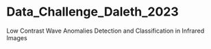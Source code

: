 # Data_Challenge_Daleth_2023
Low Contrast Wave Anomalies Detection and Classification in Infrared Images
